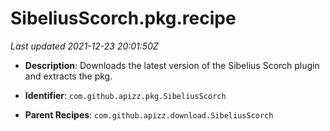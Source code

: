 # SibeliusScorch.pkg.recipe

_Last updated 2021-12-23 20:01:50Z_

- **Description**: Downloads the latest version of the Sibelius Scorch plugin and extracts the pkg.

- **Identifier**: `com.github.apizz.pkg.SibeliusScorch`

- **Parent Recipes**: `com.github.apizz.download.SibeliusScorch`
